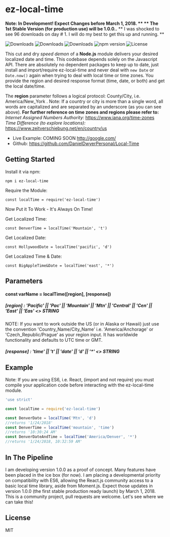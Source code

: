 # ez-local-time

**Note: In Development! Expect Changes before March 1, 2018. **
** The 1st Stable Version (for production use) will be 1.0.0..**
** I was shocked to see 96 downloads on day # 1. I will do my best to get this up and running. **

![Downloads](https://img.shields.io/npm/dw/ez-local-time.svg)
![Downloads](https://img.shields.io/npm/dm/ez-local-time.svg)
![Downloads](https://img.shields.io/npm/dt/ez-local-time.svg)
![npm version](https://img.shields.io/npm/v/ez-local-time.svg)
![License](https://img.shields.io/npm/l/ez-local-time.svg)

This cut and dry <i>speed demon</i> of a **Node.js** module delivers your desired localized date and time. This codebase depends solely on the Javascript API. There are absolutely no dependent packages to keep up to date, just install and import/require ez-local-time and never deal with ```new Date``` or ```Date.now()``` again when trying to deal with local time or time zones. You provide the region and desired response format (time, date, or both) and get the local date/time.

The **region** parameter follows a logical protocol: County/City, i.e. America/New_York .
Note: If a country or city is more than a single word, all words are capitalized and are separated by an underscore (as you can see above).
**For further reference on time zones and regions please refer to:**
<i>Internet Assigned Numbers Authority:</i> https://www.iana.org/time-zones
<i>Time Difference (to explore locations):</i> https://www.zeitverschiebung.net/en/country/us


- Live Example: COMING SOON http://google.com/
- Github: https://github.com/DanielDwyerPersonal/Local-Time

## Getting Started

Install it via npm:

```shell
npm i ez-local-time
```

Require the Module:
```shell
const localTime = require('ez-local-time')
```

Now Put it To Work - It's Always On Time!

Get Localized Time:
```shell
const DenverTime = localTime('Mountain', 't')
```
Get Localized Date:
```shell
const HollywoodDate = localTime('pacific', 'd')
```
Get Localized Time & Date:
```shell
const BigAppleTime&Date = localTime('east', '*')
```

## Parameters
#### const varName = localTime([region], [response])
##### [region] : 'Pacific' || 'Pac' || 'Mountain' || 'Mtn' || 'Central' || 'Cen' || 'East' || 'Eas' <> STRING
NOTE: If you want to work outside the US (or in Alaska or Hawaii) just use the convention 'Country_Name/City_Name' i.e. 'America/Anchorage' or 'Czech_Republic/Prague' as your region input. It has worldwide functionality  and defaults to UTC time or GMT.
##### [response] : 'time' || 't' || 'date' || 'd' || '*' <> STRING


## Example
Note: If you are using ES6, i.e. React, (import and not require) you must compile your application code before interacting with the ez-local-time module.



```js
'use strict'

const localTime = require('ez-local-time')

const DenverDate = localTime('Mtn', 'd')
//returns '1/24/2018'
const DenverTime = localTime('mountain', 'time')
//returns '10:30:24 AM'
const DenverDateAndTime = localTime('America/Denver', '*')
//returns '1/24/2018, 10:32:59 AM'

```


## In The Pipeline
I am developing version 1.0.0 as a proof of concept. Many features have been placed in the ice box (for now). I am placing a developmental priority on compatibility with ES6, allowing the React.js community access to a basic local time library, aside from Moment.js. Expect those updates in version 1.0.0 (the first stable production ready launch) by March 1, 2018. This is a community project, pull requests are welcome. Let's see where we can take this!

## License

MIT
